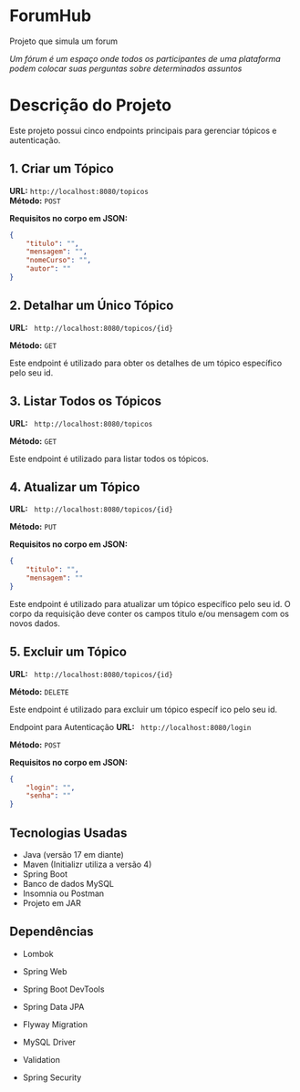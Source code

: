 # ForumHub
Projeto que simula um forum

_Um fórum é um espaço onde todos os participantes de uma plataforma podem colocar suas perguntas sobre determinados assuntos_
# Descrição do Projeto

Este projeto possui cinco endpoints principais para gerenciar tópicos e autenticação.

## 1. Criar um Tópico

**URL:** `http://localhost:8080/topicos`  
**Método:** `POST`

**Requisitos no corpo em JSON:**
```json
{
    "titulo": "",
    "mensagem": "",
    "nomeCurso": "",
    "autor": ""
}
```
## 2. Detalhar um Único Tópico
**URL:** ` http://localhost:8080/topicos/{id}`

**Método:** `GET`

Este endpoint é utilizado para obter os detalhes de um tópico específico pelo seu id.

## 3. Listar Todos os Tópicos
**URL:** ` http://localhost:8080/topicos`

**Método:** `GET`

Este endpoint é utilizado para listar todos os tópicos.

## 4. Atualizar um Tópico
**URL:** ` http://localhost:8080/topicos/{id}`

**Método:** `PUT`

**Requisitos no corpo em JSON:**

```json
{
    "titulo": "",
    "mensagem": ""
}
```
Este endpoint é utilizado para atualizar um tópico específico pelo seu id. O corpo da requisição deve conter os campos titulo e/ou mensagem com os novos dados.

## 5. Excluir um Tópico
**URL:** ` http://localhost:8080/topicos/{id}`

**Método:** `DELETE`

Este endpoint é utilizado para excluir um tópico específ ico pelo seu id.

Endpoint para Autenticação
**URL:** ` http://localhost:8080/login`

**Método:** `POST`

**Requisitos no corpo em JSON:**
```json
{
    "login": "",
    "senha": ""
}
```

## Tecnologias Usadas
- Java (versão 17 em diante)
- Maven (Initializr utiliza a versão 4)
- Spring Boot
- Banco de dados MySQL
- Insomnia ou Postman
- Projeto em JAR
## Dependências
- Lombok

- Spring Web

- Spring Boot DevTools

- Spring Data JPA

- Flyway Migration

- MySQL Driver

- Validation

- Spring Security
